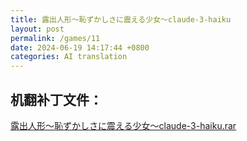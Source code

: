 ```yaml
---
title: 露出人形～恥ずかしさに震える少女～claude-3-haiku
layout: post
permalink: /games/11
date: 2024-06-19 14:17:44 +0800
categories: AI translation
---
```



## 机翻补丁文件：

[露出人形～恥ずかしさに震える少女～claude-3-haiku.rar](../resources/%E9%9C%B2%E5%87%BA%E4%BA%BA%E5%BD%A2%EF%BD%9E%E6%81%A5%E3%81%9A%E3%81%8B%E3%81%97%E3%81%95%E3%81%AB%E9%9C%87%E3%81%88%E3%82%8B%E5%B0%91%E5%A5%B3%EF%BD%9Eclaude-3-haiku.rar)

 

